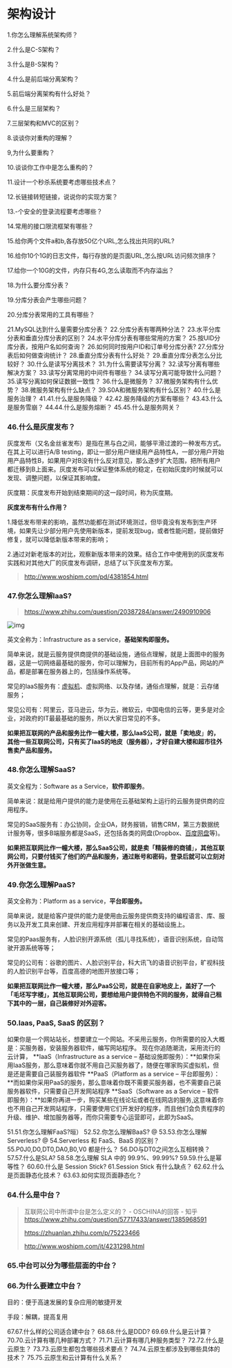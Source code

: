 # 架构设计

1.你怎么理解系统架构师？

2.什么是C-S架构？

3.什么是B-S架构？

4.什么是前后端分离架构？

5.前后端分离架构有什么好处？

6.什么是三层架构？

7.三层架构和MVC的区别？

8.谈谈你对重构的理解？

9,为什么要重构？

10.谈谈你工作中是怎么重构的？

11.设计一个秒杀系统要考虑哪些技术点？

12.长链接转短链接，说说你的实现方案？

13.-个安全的登录流程要考虑哪些？

14.常用的接口限流框架有哪些？

15.给你两个文件a和b,各存放50亿个URL,怎么找出共同的URL? 

16.给你10个1G的日志文件，每行存放的是页面URL,怎么按URL访问频次排序？ 

17.给你一个10G的文件，内存只有4G,怎么读取而不内存溢出？

18.为什么要分库分表？

19.分库分表会产生哪些问题？

20.分库分表常用的工具有哪些？

21.MySQL达到什么量需要分库分表？
22.分库分表有哪两种分法？
23.水平分库分表和垂直分库分表的区别？
24.水平分库分表有哪些常用的方案？
25.按UID分库分表，按用户名如何查询？
26.如何同时按用户ID和订单号分库分表?
27.分库分表后如何做查询统计？
28.垂直分库分表有什么好处？
29.垂直分库分表怎么分比较好？
30.什么是读写分离技术？
31.为什么需要读写分离？
32.读写分离有哪些解决方案？
33.读写分离常用的中间件有哪些？
34.读写分离可能导致什么问题？
35.读写分离如何保证数据一致性？
36.什么是微服务？
37.微服务架构有什么优势？
38.微服务架构有什么缺点？
39.S0A和微服务架构有什么区别？
40.什么是服务治理？
41.41.什么是服务降级？
42.42.服务降级的方案有哪些？
43.43.什么是服务雪崩？
44.44.什么是服务熔断？
45.45.什么是服务网关？

### 46.什么是灰度发布？

灰度发布（又名金丝雀发布）是指在黑与白之间，能够平滑过渡的一种发布方式。在其上可以进行A/B testing，即让一部分用户继续用产品特性A，一部分用户开始用产品特性B，如果用户对B没有什么反对意见，那么逐步扩大范围，把所有用户都迁移到B上面来。灰度发布可以保证整体系统的稳定，在初始灰度的时候就可以发现、调整问题，以保证其影响度。

灰度期：灰度发布开始到结束期间的这一段时间，称为灰度期。

**灰度发布有什么作用？**

1.降低发布带来的影响，虽然功能都在测试环境测过，但毕竟没有发布到生产环境，如果先让少部分用户先使用新版本，提前发现bug，或者性能问题，提前做好修复，就可以降低新版本带来的影响；

2.通过对新老版本的对比，观察新版本带来的效果。结合工作中使用到的灰度发布实践和对其他大厂的灰度发布调研，总结了以下灰度发布方案。

> http://www.woshipm.com/pd/4381854.html

### 47.你怎么理解laaS?

> https://www.zhihu.com/question/20387284/answer/2490910906

![img](https://note-java.oss-cn-beijing.aliyuncs.com/img/v2-b27fa5d6fff5ab55af30b72a7d52db6f_1440w.jpg)

英文全称为：Infrastructure as a service，**基础架构即服务。**

简单来说，就是云服务提供商提供的基础设施，通俗点理解，就是上面图中的服务器，这是一切网络最基础的服务，你可以理解为，目前所有的App产品，网站的产品，都是部署在服务器上的，包括操作系统等。

常见的IaaS服务有：[虚拟机](https://www.zhihu.com/search?q=虚拟机&search_source=Entity&hybrid_search_source=Entity&hybrid_search_extra={"sourceType"%3A"answer"%2C"sourceId"%3A743669668})、虚拟网络、以及存储，通俗点理解，就是：云存储服务；

常见公司有：阿里云，亚马逊云，华为云，微软云，中国电信的云等，更多是对企业，对政府的IT最最基础的服务，所以大家日常见的不多。

**如果把互联网的产品和服务比作一幢大楼，那么IaaS公司，就是「卖地皮**」**的，其他一些互联网公司，只有买了IaaS的地皮（服务器），才好自建大楼和超市往外售卖产品和服务。**

### 48.你怎么理解SaaS?

英文全程为：Software as a Service，**软件即服务**。

简单来说：就是给用户提供的能力是使用在云基础架构上运行的云服务提供商的应用程序。

常见的SaaS服务有：办公协同，企业OA，财务报销，销售CRM，第三方数据统计服务等，很多B端服务都是SaaS，还包括各类的网盘(Dropbox、[百度网盘](https://www.zhihu.com/search?q=百度网盘&search_source=Entity&hybrid_search_source=Entity&hybrid_search_extra={"sourceType"%3A"answer"%2C"sourceId"%3A743669668})等)。

**如果把互联网比作一幢大楼，那么SaaS公司，就是卖「精装修的商铺**」**，其他互联网公司，只要付钱买了他们的产品和服务，通过账号和密码，登录后就可以立刻对外开张做生意。**

### 49.你怎么理解PaaS?

英文全称为：Platform as a service，**平台即服务。**

简单来说，就是给客户提供的能力是使用由云服务提供商支持的编程语言、库、服务以及开发工具来创建、开发应用程序并部署在相关的基础设施上。

常见的Paas服务有，人脸识别开源系统（孤儿寻找系统），语音识别系统，自动驾驶开源系统等等；

常见的公司有：谷歌的图片、人脸识别平台，科大讯飞的语音识别平台，旷视科技的人脸识别平台等，百度高德的地图开放接口等；

**如果把互联网比作一幢大楼，那么PaaS公司，就是在自家地皮上，盖好了一个「毛坯写字楼」，其他互联网公司，要想给用户提供特色不同的服务，就得自己租下其中的一层，自己装修好对外迎客。**

### 50.laas, PaaS, SaaS 的区别？

如果你是一个网站站长，想要建立一个网站。不采用云服务，你所需要的投入大概是：买服务器，安装服务器软件，编写网站程序。
现在你追随潮流，采用流行的云计算，
**IaaS（Infrastructure as a service – 基础设施即服务）：**如果你采用IaaS服务，那么意味着你就不用自己买服务器了，随便在哪家购买虚拟机，但是还是需要自己装服务器软件
**PaaS（Platform as a service – 平台即服务）：**而如果你采用PaaS的服务，那么意味着你既不需要买服务器，也不需要自己装服务器软件，只需要自己开发网站程序
**SaaS（Software as a Service – 软件即服务）：**如果你再进一步，购买某些在线论坛或者在线网店的服务,这意味着你也不用自己开发网站程序，只需要使用它们开发好的程序，而且他们会负责程序的升级、维护、增加服务器等，而你只需要专心运营即可，此即为SaaS。

51.51.你怎么理解FaaS?晅）
52.52.你怎么理解BaaS? @
53.53.你怎么理解Serverless? @
54.Serverless 和 FaaS、BaaS 的区别？
55.P0J0,D0,DT0,DA0,B0,V0 都是什么？
56.DO与DT0之间怎么互相转换？
57.57.什么是SLA?
58.58.怎么理解 SLA 中的 99.9%、99.99%?
59.59.什么是幂等性？
60.60.什么是 Session Stick?
61.Session Stick 有什么缺点？
62.62.什么是页面静态化技术？
63.63.如何实现页面静态化？

### 64.什么是中台？

> 互联网公司中所谓中台是怎么定义的？ - OSCHINA的回答 - 知乎 https://www.zhihu.com/question/57717433/answer/1385968591
>
> https://zhuanlan.zhihu.com/p/75223466
>
> http://www.woshipm.com/it/4231298.html

### 65.中台可以分为哪些层面的中台？

### 66.为什么要建立中台？

目的：便于高速发展的复杂应用的敏捷开发

手段：解耦，提高复用

67.67.什么样的公司适合建中台？
68.68.什么是DDD?
69.69.什么是云计算？
70.70.云计算有哪几种部署方式？
71.71.云计算有哪几种服务类型？
72.72.什么是云原生？
73.73.云原生都包含哪些技术要点？
74.74.云原生都涉及到哪些具体的技术？
75.75.云原生和云计算有什么关系？

